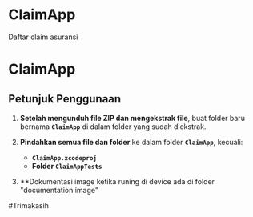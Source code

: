 # ClaimApp
 Daftar claim asuransi
 
 # ClaimApp

## Petunjuk Penggunaan

1. **Setelah mengunduh file ZIP dan mengekstrak file**, buat folder baru bernama **`ClaimApp`** di dalam folder yang sudah diekstrak.
   
2. **Pindahkan semua file dan folder** ke dalam folder **`ClaimApp`**, kecuali:
   - **`ClaimApp.xcodeproj`**
   - **Folder `ClaimAppTests`**

3. **Dokumentasi image ketika runing di device ada di folder "documentation image"



#Trimakasih
